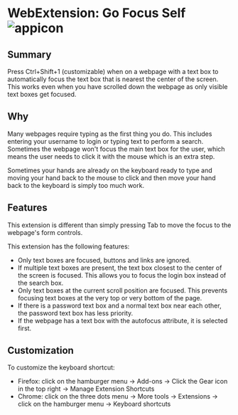 # WebExtension: Go Focus Self ![appicon](https://raw.githubusercontent.com/em-te/webextension-go-focus-self/master/icon_48.png)

## Summary
Press Ctrl+Shift+1 (customizable) when on a webpage with a text box to automatically focus the text box that is nearest the center of the screen. This works even when you have scrolled down the webpage as only visible text boxes get focused.

## Why
Many webpages require typing as the first thing you do. This includes entering your username to login or typing text to perform a search. Sometimes the webpage won't focus the main text box for the user, which means the user needs to click it with the mouse which is an extra step.

Sometimes your hands are already on the keyboard ready to type and moving your hand back to the mouse to click and then move your hand back to the keyboard is simply too much work.

## Features
This extension is different than simply pressing Tab to move the focus to the webpage's form controls.

This extension has the following features:
- Only text boxes are focused, buttons and links are ignored.
- If multiple text boxes are present, the text box closest to the center of the screen is focused. This allows you to focus the login box instead of the search box.
- Only text boxes at the current scroll position are focused. This prevents focusing text boxes at the very top or very bottom of the page.
- If there is a password text box and a normal text box near each other, the password text box has less priority.
- If the webpage has a text box with the autofocus attribute, it is selected first.

## Customization
To customize the keyboard shortcut:
- Firefox: click on the hamburger menu -> Add-ons -> Click the Gear icon in the top right -> Manage Extension Shortcuts
- Chrome:  click on the three dots menu -> More tools -> Extensions -> click on the hamburger menu -> Keyboard shortcuts
